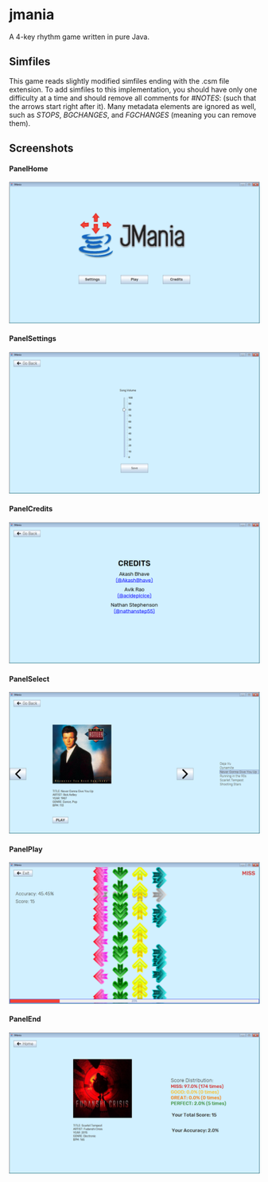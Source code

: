 # jmania
A 4-key rhythm game written in pure Java.

## Simfiles
This game reads slightly modified simfiles ending with the .csm file extension. To add simfiles to this implementation, you should have only one difficulty at a time and should remove all comments for *#NOTES*: (such that the arrows start right after it). Many metadata elements are ignored as well, such as *STOPS*, *BGCHANGES*, and *FGCHANGES* (meaning you can remove them).

## Screenshots
#### PanelHome
!["PanelHome"](https://github.com/AkashBhave/jmania/blob/master/screenshots/PanelHome.PNG "PanelHome")
#### PanelSettings
!["PanelHome"](https://github.com/AkashBhave/jmania/blob/master/screenshots/PanelSettings.PNG "PanelHome")
#### PanelCredits
!["PanelHome"](https://github.com/AkashBhave/jmania/blob/master/screenshots/PanelCredits.PNG "PanelHome")
#### PanelSelect
!["PanelHome"](https://github.com/AkashBhave/jmania/blob/master/screenshots/PanelSelect.PNG "PanelHome")
#### PanelPlay
!["PanelPlay"](https://github.com/AkashBhave/jmania/blob/master/screenshots/PanelPlay.PNG "PanelHome")
#### PanelEnd
!["PanelEnd"](https://github.com/AkashBhave/jmania/blob/master/screenshots/PanelEnd.PNG "PanelHome")

